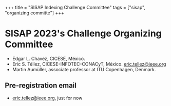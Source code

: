 +++
title = "SISAP Indexing Challenge Committee"
tags = ["sisap", "organizing committe"]
+++

# SISAP 2023's Challenge Organizing Committee

- Edgar L. Chavez, CICESE, México.
- Eric S. Téllez, CICESE-INFOTEC-CONACyT, México. [eric.tellez@ieee.org](mailto:eric.tellez@ieee.org)
- Martin Aumüller, associate professor at ITU Copenhagen, Denmark.

## Pre-registration email

-  [eric.tellez@ieee.org](mailto:eric.tellez@ieee.org), just for now
